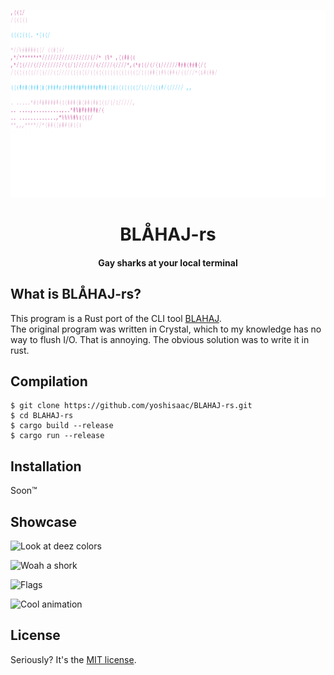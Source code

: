<p align="center">
  <img width="750" height="300" alt="BLÅHAJ ascii art in femboy flag colors" src="./shark.svg">
</p>
<h1 align="center">BLÅHAJ-rs</h1>
<h4 align="center">Gay sharks at your local terminal</h4>

## What is BLÅHAJ-rs?

This program is a Rust port of the CLI tool [BLAHAJ](https://github.com/GeopJr/BLAHAJ).  
The original program was written in Crystal, which to my knowledge has no way to flush I/O. That is annoying. The obvious solution was to write it in rust.

## Compilation

```console
$ git clone https://github.com/yoshisaac/BLAHAJ-rs.git
$ cd BLAHAJ-rs
$ cargo build --release
$ cargo run --release
```

## Installation

Soon™

## Showcase

![Look at deez colors](https://r2.e-z.host/bb3dfc85-7f7f-4dcb-8b0b-3a4af0aa57e4/n8oib2hcq41e06k0oo.png)

![Woah a shork](https://r2.e-z.host/bb3dfc85-7f7f-4dcb-8b0b-3a4af0aa57e4/bevigbftowsu3namz7.png)

![Flags](https://r2.e-z.host/bb3dfc85-7f7f-4dcb-8b0b-3a4af0aa57e4/xwtsrkq2upbswwzn78.png)

![Cool animation](https://r2.e-z.host/bb3dfc85-7f7f-4dcb-8b0b-3a4af0aa57e4/gh64ey4zt48ppn7anp.gif)


## License

Seriously? It's the [MIT license](LICENSE).
